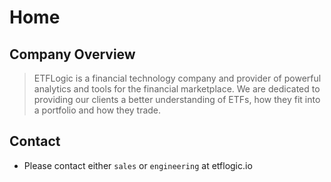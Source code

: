 
# Home

## Company Overview

> ETFLogic is a financial technology company and provider of powerful analytics and tools for the financial marketplace. We are dedicated to providing our clients a better understanding of ETFs, how they fit into a portfolio and how they trade.


## Contact

* Please contact either `sales` or `engineering` at etflogic.io 

